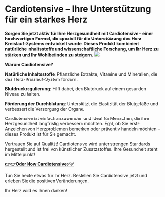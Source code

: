 # Cardiotensive – Ihre Unterstützung für ein starkes Herz

**Sorgen Sie jetzt aktiv für Ihre Herzgesundheit mit Cardiotensive – einer hochwertigen Formel, die speziell für die Unterstützung des Herz-Kreislauf-Systems entwickelt wurde. Dieses Produkt kombiniert natürliche Inhaltsstoffe und wissenschaftliche Forschung, um Ihr Herz zu stärken und Ihr Wohlbefinden zu steigern.**
![](https://i.imgur.com/ovV2OYh.jpeg)

**Warum Cardiotensive?**

**Natürliche Inhaltsstoffe**: Pflanzliche Extrakte, Vitamine und Mineralien, die das Herz-Kreislauf-System fördern.

**Blutdruckregulierung**: Hilft dabei, den Blutdruck auf einem gesunden Niveau zu halten.

**Förderung der Durchblutung**: Unterstützt die Elastizität der Blutgefäße und verbessert die Versorgung der Organe.

Cardiotensive ist einfach anzuwenden und ideal für Menschen, die ihre Herzgesundheit langfristig verbessern möchten. Egal, ob Sie erste Anzeichen von Herzproblemen bemerken oder präventiv handeln möchten – dieses Produkt ist für Sie gemacht.

Vertrauen Sie auf Qualität!
Cardiotensive wird unter strengen Standards hergestellt und ist frei von künstlichen Zusatzstoffen. Ihre Gesundheit steht im Mittelpunkt!

[**👉👉Oder Now Cardiotensive✅✅**](https://github.com/Raj-Solution/Cardiotensive)

Tun Sie heute etwas für Ihr Herz. Bestellen Sie Cardiotensive jetzt und erleben Sie die positiven Veränderungen.

Ihr Herz wird es Ihnen danken!
